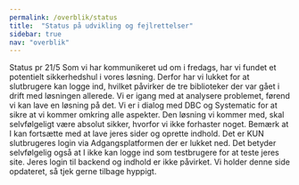 ```yaml
---
permalink: /overblik/status
title:  "Status på udvikling og fejlrettelser"
sidebar: true
nav: "overblik"
---
```


Status pr 21/5
Som vi har kommunikeret ud om i fredags, har vi fundet et potentielt sikkerhedshul i vores løsning. Derfor har vi lukket for at slutbrugere kan logge ind, hvilket påvirker de tre biblioteker der var gået i drift med løsningen allerede.
Vi er igang med at analysere problemet, førend vi kan lave en løsning på det. Vi er i dialog med DBC og Systematic for at sikre at vi kommer omkring alle aspekter. Den løsning vi kommer med, skal selvfølgeligt være absolut sikker, hvorfor vi ikke forhaster noget. 
Bemærk at I kan fortsætte med at lave jeres sider og oprette indhold. Det er KUN slutbrugeres login via Adgangsplatformen der er lukket ned. Det betyder selvfølgelig også at I ikke kan logge ind som testbrugere for at teste jeres site. Jeres login til backend og indhold er ikke påvirket.
Vi holder denne side opdateret, så tjek gerne tilbage hyppigt.
